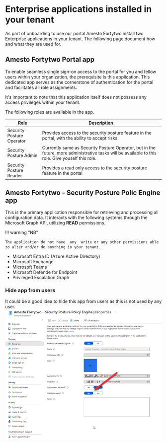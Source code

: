 # Enterprise applications installed in your tenant

As part of onboarding to use our portal Amesto Fortytwo install two Enterprise applications in your tenant. The following page document how and what they are used for.

## Amesto Fortytwo Portal app

To enable seamless single sign-on access to the portal for you and fellow users within your organization, the prerequisite is this application. This dedicated app serves as the cornerstone of authentication for the portal and facilitates all role assignments.

It's important to note that this application itself does not possess any access privileges within your tenant.

The following roles are available in the app.

| Role  | Description   |
|-------------- | -------------- |
| Security Posture Operator    | Provides access to the security posture feature in the portal, with the ability to accept risks     |
| Security Posture Admin    | Currently same as Security Posture Operator, but in the future, more administrative tasks will be available to this role. Give youself this role.     |
| Security Posture Reader    | Provides a read only access to the security posture feature in the portal     |

## Amesto Fortytwo - Security Posture Polic Engine app

This is the primary application responsible for retrieving and processing all configuration data. It interacts with the following systems through the Microsoft Graph API, utilizing **READ** permissions.

!!! warning "NB"

    The application do not have _any_ write or any other permissions able to alter and/or do anything in your tenant.

- Microsoft Entra ID (Azure Active Directory)
- Microsoft Exchange
- Microsoft Teams
- Microsoft Defende for Endpoint
- Privileged Escalation Graph

### Hide app from users

It could be a good idea to hide this app from users as this is not used by any user.
![Hide application from users](./media/apps_hideapp.png)
